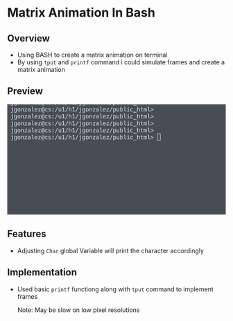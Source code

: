 # Matrix Animation In Bash

## Overview
* Using BASH to create a matrix animation on terminal
* By using `tput` and `printf` command i could simulate frames and create a matrix animation
## Preview
![Matrix Demonstration](matrix_demonstration.gif)
## Features
* Adjusting `Char` global Variable will print the character accordingly
## Implementation
* Used basic `printf` functiong along with `tput` command to implement frames

    Note: May be slow on low pixel resolutions

